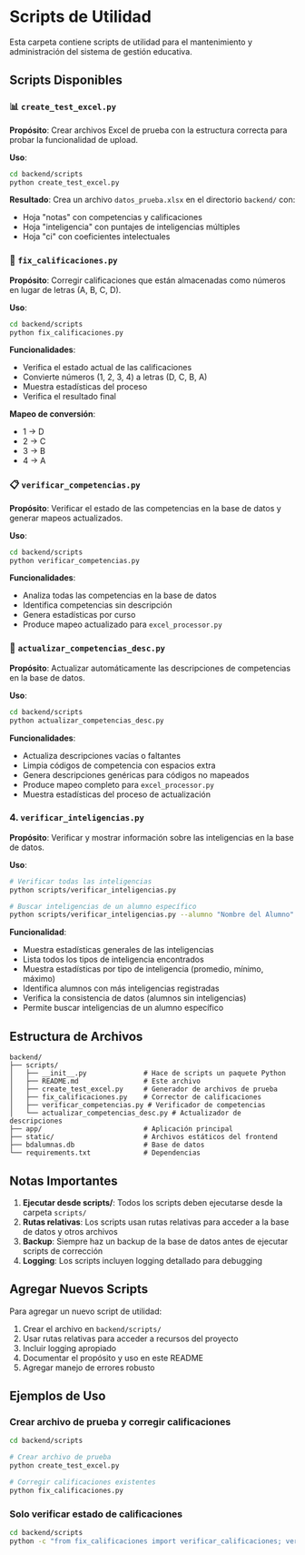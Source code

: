 # Scripts de Utilidad

Esta carpeta contiene scripts de utilidad para el mantenimiento y administración del sistema de gestión educativa.

## Scripts Disponibles

### 📊 `create_test_excel.py`
**Propósito**: Crear archivos Excel de prueba con la estructura correcta para probar la funcionalidad de upload.

**Uso**:
```bash
cd backend/scripts
python create_test_excel.py
```

**Resultado**: Crea un archivo `datos_prueba.xlsx` en el directorio `backend/` con:
- Hoja "notas" con competencias y calificaciones
- Hoja "inteligencia" con puntajes de inteligencias múltiples
- Hoja "ci" con coeficientes intelectuales

### 🔧 `fix_calificaciones.py`
**Propósito**: Corregir calificaciones que están almacenadas como números en lugar de letras (A, B, C, D).

**Uso**:
```bash
cd backend/scripts
python fix_calificaciones.py
```

**Funcionalidades**:
- Verifica el estado actual de las calificaciones
- Convierte números (1, 2, 3, 4) a letras (D, C, B, A)
- Muestra estadísticas del proceso
- Verifica el resultado final

**Mapeo de conversión**:
- 1 → D
- 2 → C
- 3 → B
- 4 → A

### 📋 `verificar_competencias.py`
**Propósito**: Verificar el estado de las competencias en la base de datos y generar mapeos actualizados.

**Uso**:
```bash
cd backend/scripts
python verificar_competencias.py
```

**Funcionalidades**:
- Analiza todas las competencias en la base de datos
- Identifica competencias sin descripción
- Genera estadísticas por curso
- Produce mapeo actualizado para `excel_processor.py`

### 🔄 `actualizar_competencias_desc.py`
**Propósito**: Actualizar automáticamente las descripciones de competencias en la base de datos.

**Uso**:
```bash
cd backend/scripts
python actualizar_competencias_desc.py
```

**Funcionalidades**:
- Actualiza descripciones vacías o faltantes
- Limpia códigos de competencia con espacios extra
- Genera descripciones genéricas para códigos no mapeados
- Produce mapeo completo para `excel_processor.py`
- Muestra estadísticas del proceso de actualización

### 4. `verificar_inteligencias.py`
**Propósito**: Verificar y mostrar información sobre las inteligencias en la base de datos.

**Uso**:
```bash
# Verificar todas las inteligencias
python scripts/verificar_inteligencias.py

# Buscar inteligencias de un alumno específico
python scripts/verificar_inteligencias.py --alumno "Nombre del Alumno"
```

**Funcionalidad**:
- Muestra estadísticas generales de las inteligencias
- Lista todos los tipos de inteligencia encontrados
- Muestra estadísticas por tipo de inteligencia (promedio, mínimo, máximo)
- Identifica alumnos con más inteligencias registradas
- Verifica la consistencia de datos (alumnos sin inteligencias)
- Permite buscar inteligencias de un alumno específico

## Estructura de Archivos

```
backend/
├── scripts/
│   ├── __init__.py              # Hace de scripts un paquete Python
│   ├── README.md                # Este archivo
│   ├── create_test_excel.py     # Generador de archivos de prueba
│   ├── fix_calificaciones.py    # Corrector de calificaciones
│   ├── verificar_competencias.py # Verificador de competencias
│   └── actualizar_competencias_desc.py # Actualizador de descripciones
├── app/                         # Aplicación principal
├── static/                      # Archivos estáticos del frontend
├── bdalumnas.db                 # Base de datos
└── requirements.txt             # Dependencias
```

## Notas Importantes

1. **Ejecutar desde scripts/**: Todos los scripts deben ejecutarse desde la carpeta `scripts/`
2. **Rutas relativas**: Los scripts usan rutas relativas para acceder a la base de datos y otros archivos
3. **Backup**: Siempre haz un backup de la base de datos antes de ejecutar scripts de corrección
4. **Logging**: Los scripts incluyen logging detallado para debugging

## Agregar Nuevos Scripts

Para agregar un nuevo script de utilidad:

1. Crear el archivo en `backend/scripts/`
2. Usar rutas relativas para acceder a recursos del proyecto
3. Incluir logging apropiado
4. Documentar el propósito y uso en este README
5. Agregar manejo de errores robusto

## Ejemplos de Uso

### Crear archivo de prueba y corregir calificaciones
```bash
cd backend/scripts

# Crear archivo de prueba
python create_test_excel.py

# Corregir calificaciones existentes
python fix_calificaciones.py
```

### Solo verificar estado de calificaciones
```bash
cd backend/scripts
python -c "from fix_calificaciones import verificar_calificaciones; verificar_calificaciones()"
``` 